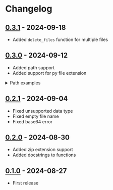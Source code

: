 # Changelog

## [0.3.1](https://pypi.org/project/zipmanager/0.3.1/) - 2024-09-18

- Added `delete_files` function for multiple files

## [0.3.0](https://pypi.org/project/zipmanager/0.3.0/) - 2024-09-12

- Added path support
- Added support for py file extension
<details>
<summary>Path examples</summary>

```python
from zipmanager import ZipFolder

ZipFolder('./relative_path/file.zip')
# or
ZipFolder('C:/absolute_path/file.zip')

ZipFolder({'name': './relative_path/file'})
# or
ZipFolder({'name': 'C:/absolute_path/file'})
```
</details>

## [0.2.1](https://pypi.org/project/zipmanager/0.2.1/) - 2024-09-04

- Fixed unsupported data type
- Fixed empty file name
- Fixed base64 error


## [0.2.0](https://pypi.org/project/zipmanager/0.2.0/) - 2024-08-30

- Added zip extension support
- Added docstrings to functions

## [0.1.0](https://pypi.org/project/zipmanager/0.1.0/) - 2024-08-27

- First release